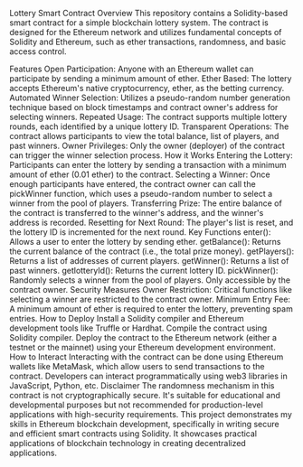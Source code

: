 Lottery Smart Contract
Overview
This repository contains a Solidity-based smart contract for a simple blockchain lottery system. The contract is designed for the Ethereum network and utilizes fundamental concepts of Solidity and Ethereum, such as ether transactions, randomness, and basic access control.

Features
Open Participation: Anyone with an Ethereum wallet can participate by sending a minimum amount of ether.
Ether Based: The lottery accepts Ethereum's native cryptocurrency, ether, as the betting currency.
Automated Winner Selection: Utilizes a pseudo-random number generation technique based on block timestamps and contract owner's address for selecting winners.
Repeated Usage: The contract supports multiple lottery rounds, each identified by a unique lottery ID.
Transparent Operations: The contract allows participants to view the total balance, list of players, and past winners.
Owner Privileges: Only the owner (deployer) of the contract can trigger the winner selection process.
How it Works
Entering the Lottery: Participants can enter the lottery by sending a transaction with a minimum amount of ether (0.01 ether) to the contract.
Selecting a Winner: Once enough participants have entered, the contract owner can call the pickWinner function, which uses a pseudo-random number to select a winner from the pool of players.
Transferring Prize: The entire balance of the contract is transferred to the winner's address, and the winner's address is recorded.
Resetting for Next Round: The player's list is reset, and the lottery ID is incremented for the next round.
Key Functions
enter(): Allows a user to enter the lottery by sending ether.
getBalance(): Returns the current balance of the contract (i.e., the total prize money).
getPlayers(): Returns a list of addresses of current players.
getWinner(): Returns a list of past winners.
getlotteryId(): Returns the current lottery ID.
pickWinner(): Randomly selects a winner from the pool of players. Only accessible by the contract owner.
Security Measures
Owner Restriction: Critical functions like selecting a winner are restricted to the contract owner.
Minimum Entry Fee: A minimum amount of ether is required to enter the lottery, preventing spam entries.
How to Deploy
Install a Solidity compiler and Ethereum development tools like Truffle or Hardhat.
Compile the contract using Solidity compiler.
Deploy the contract to the Ethereum network (either a testnet or the mainnet) using your Ethereum development environment.
How to Interact
Interacting with the contract can be done using Ethereum wallets like MetaMask, which allow users to send transactions to the contract.
Developers can interact programmatically using web3 libraries in JavaScript, Python, etc.
Disclaimer
The randomness mechanism in this contract is not cryptographically secure. It's suitable for educational and developmental purposes but not recommended for production-level applications with high-security requirements.
This project demonstrates my skills in Ethereum blockchain development, specifically in writing secure and efficient smart contracts using Solidity. It showcases practical applications of blockchain technology in creating decentralized applications.
